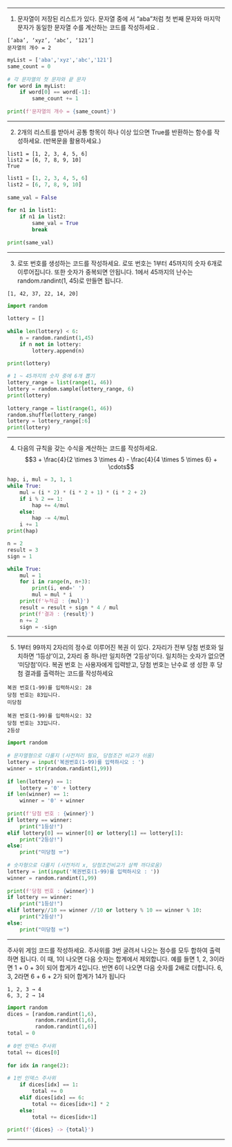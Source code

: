 
---
1. 문자열이 저장된 리스트가 있다. 문자열 중에 서 “aba”처럼 첫 번째 문자와 마지막 문자가 동일한 문자열 수를 계산하는 코드를 작성하세요 .

```
[’aba’, ‘xyz’, ‘abc’, ‘121’] 
문자열의 개수 = 2
```

```python
myList = ['aba','xyz','abc','121']  
same_count = 0  
  
# 각 문자열의 첫 문자와 끝 문자  
for word in myList:  
    if word[0] == word[-1]:  
        same_count += 1  
  
print(f'문자열의 개수 = {same_count}')
```

---

2. 2개의 리스트를 받아서 공통 항목이 하나 이상 있으면 True를 반환하는 함수를 작성하세요. (반복문을 활용하세요.)

```
list1 = [1, 2, 3, 4, 5, 6] 
list2 = [6, 7, 8, 9, 10] 
True
```

```python
list1 = [1, 2, 3, 4, 5, 6]  
list2 = [6, 7, 8, 9, 10]  
  
same_val = False  
  
for n1 in list1:  
    if n1 in list2:  
        same_val = True  
        break
  
print(same_val)
```

---

3. 로또 번호를 생성하는 코드를 작성하세요. 로또 번호는 1부터 45까지의 숫자 6개로 이루어집니다. 또한 숫자가 중복되면 안됩니다. 1에서 45까지의 난수는 random.randint(1, 45)로 만들면 됩니다.

```
[1, 42, 37, 22, 14, 20]
```

```python
import random  
  
lottery = []  
  
while len(lottery) < 6:
    n = random.randint(1,45)  
    if n not in lottery:  
        lottery.append(n)  
  
print(lottery)
```

```python
# 1 ~ 45까지의 숫자 중에 6개 뽑기  
lottery_range = list(range(1, 46))  
lottery = random.sample(lottery_range, 6)  
print(lottery)  
  
lottery_range = list(range(1, 46))  
random.shuffle(lottery_range)  
lottery = lottery_range[:6]  
print(lottery)
```

---

4. 다음의 규칙을 갖는 수식을 계산하는 코드를 작성하세요.$$3 + \frac{4}{2 \times 3 \times 4} - \frac{4}{4 \times 5 \times 6} + \cdots$$
```python
hap, i, mul = 3, 1, 1  
while True:  
    mul = (i * 2) * (i * 2 + 1) * (i * 2 + 2)  
    if i % 2 == 1:  
        hap += 4/mul  
    else:  
        hap -= 4/mul  
    i += 1 
print(hap) 
```

```python 
n = 2
result = 3
sign = 1

while True:
    mul = 1
    for i in range(n, n+3):
        print(i, end=' ')
        mul = mul * i
    print(f'누적곱 : {mul}')
    result = result + sign * 4 / mul
    print(f'결과 : {result}')
    n += 2
    sign = -sign

```

---

5. 1부터 99까지 2자리의 정수로 이루어진 복권 이 있다. 2자리가 전부 당첨 번호와 일치하면 ‘1등상’이고, 2자리 중 하나만 일치하면 ‘2등상’이다. 일치하는 숫자가 없으면 ‘미당첨’이다. 복권 번호 는 사용자에게 입력받고, 당첨 번호는 난수로 생 성한 후 당첨 결과를 출력하는 코드를 작성하세요

```
복권 번호(1-99)를 입력하시오: 28 
당첨 번호는 83입니다. 
미당첨 

복권 번호(1-99)를 입력하시오: 32 
당첨 번호는 33입니다. 
2등상
```

```python
import random  
  
# 문자열형으로 다룰지 (사전처리 필요, 당첨조건 비교가 쉬움)  
lottery = input('복권번호(1-99)를 입력하시오 : ')  
winner = str(random.randint(1,99))  
  
if len(lottery) == 1:  
    lottery = '0' + lottery  
if len(winner) == 1:  
    winner = '0' + winner  
  
print(f'당첨 번호 : {winner}')  
if lottery == winner:  
    print("1등상!")  
elif lottery[0] == winner[0] or lottery[1] == lottery[1]:  
    print("2등상!")  
else:  
    print("미당첨 ㅠ")  
  
# 숫자형으로 다룰지 (사전처리 x, 당첨조건비교가 살짝 까다로움)  
lottery = int(input('복권번호(1-99)를 입력하시오 : '))  
winner = random.randint(1,99)  
  
print(f'당첨 번호 : {winner}')  
if lottery == winner:  
    print("1등상!")  
elif lottery//10 == winner //10 or lottery % 10 == winner % 10:  
    print("2등상!")  
else:  
    print("미당첨 ㅠ")
```

---

주사위 게임 코드를 작성하세요. 주사위를 3번 굴려서 나오는 점수를 모두 합하여 출력하면 됩니다. 이 때, 1이 나오면 다음 숫자는 합계에서 제외합니다. 예를 들면 1, 2, 3이라면 1 + 0 + 3이 되어 합게가 4입니다. 반면 6이 나오면 다음 숫자를 2배로 더합니다. 6, 3, 2라면 6 + 6 + 2가 되어 합계가 14가 됩니다

```
1, 2, 3 → 4 
6, 3, 2 → 14
```

```python
import random  
dices = [random.randint(1,6),  
         random.randint(1,6),  
         random.randint(1,6)]  
total = 0  
  
# 0번 인덱스 주사위  
total += dices[0]  
  
for idx in range(2):  
  
# 1번 인덱스 주사위  
    if dices[idx] == 1:  
        total += 0  
    elif dices[idx] == 6:  
        total += dices[idx+1] * 2  
    else:  
        total += dices[idx+1]  
  
print(f'{dices} -> {total}')
```

---

